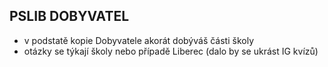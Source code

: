 ## PSLIB DOBYVATEL

* v podstatě kopie Dobyvatele akorát dobýváš části školy
* otázky se týkají školy nebo případě Liberec (dalo by se ukrást IG kvízů)